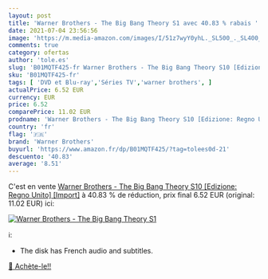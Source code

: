 ```yaml
---
layout: post
title: 'Warner Brothers - The Big Bang Theory S1 avec 40.83 % rabais '
date: 2021-07-04 23:56:56
image: 'https://m.media-amazon.com/images/I/51z7wyY0yhL._SL500_._SL400_.jpg'
comments: true
category: ofertas
author: 'tole.es'
slug: 'B01MQTF425-fr Warner Brothers - The Big Bang Theory S10 [Edizione: Regno...'
sku: 'B01MQTF425-fr'
tags: [ 'DVD et Blu-ray','Séries TV','warner brothers', ]
actualPrice: 6.52 EUR
currency: EUR
price: 6.52
comparePrice: 11.02 EUR
prodname: 'Warner Brothers - The Big Bang Theory S10 [Edizione: Regno Unito] [Import]'
country: 'fr'
flag: '🇫🇷'
brand: 'Warner Brothers'
buyurl: 'https://www.amazon.fr/dp/B01MQTF425/?tag=tolees0d-21'
descuento: '40.83'
average: '8.51'
---
```


C'est en vente [Warner Brothers - The Big Bang Theory S10 [Edizione: Regno Unito] [Import]](https://www.amazon.fr/dp/B01MQTF425/?tag=tolees0d-21)  à  40.83 % de réduction, prix final  6.52 EUR (original: 11.02 EUR) ici:

[![Warner Brothers - The Big Bang Theory S1](https://m.media-amazon.com/images/I/51z7wyY0yhL._SL500_._SL400_.jpg)](https://www.amazon.fr/dp/B01MQTF425/?tag=tolees0d-21)

ℹ️:

- The disk has French audio and subtitles.

[🛒 Achète-le!!](https://www.amazon.fr/dp/B01MQTF425/?tag=tolees0d-21)
